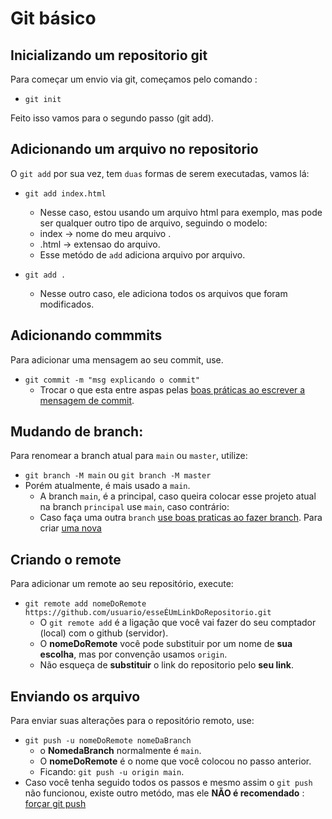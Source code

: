 # Git básico

## Inicializando um repositorio git
Para começar um envio via git, começamos pelo comando :
 -  ```git init```
 
Feito isso vamos para o segundo passo (git add).

## Adicionando um arquivo no repositorio

O ``git add`` por sua vez, tem ``duas`` formas de serem executadas, vamos lá:
 
   -  `git add index.html`

      - Nesse caso, estou usando um arquivo html para exemplo, mas pode ser qualquer outro tipo de arquivo, seguindo o modelo:
       - index -> nome do meu arquivo .
      - .html -> extensao do arquivo.
      - Esse metódo de ``add`` adiciona arquivo por arquivo.

   - `git add .`
      - Nesse outro caso, ele adiciona todos os arquivos que foram modificados.

## Adicionando commmits
Para adicionar uma mensagem ao seu commit, use.
   - ```git commit -m "msg explicando o commit"```
     - Trocar o que esta entre aspas pelas [boas práticas ao escrever a mensagem de commit](commits.md).

## Mudando de branch:
Para renomear a branch atual para `main` ou `master`, utilize:
   - ```git branch -M main``` ou ```git branch -M master```
   - Porém atualmente, é mais usado a ``main``.
     - A branch `main`, é a principal, caso queira colocar esse projeto atual na branch `principal` use `main`, caso contrário:
     - Caso faça uma outra `branch` [ use boas praticas ao fazer branch](branchs.md). Para criar [uma nova](comandos_avancados.md#gerenciamento-branches)

## Criando o remote
Para adicionar um remote ao seu repositório, execute:

- ``git remote add nomeDoRemote https://github.com/usuario/esseÉUmLinkDoRepositorio.git``
   - O ``git remote add`` é a ligação que você vai fazer do seu comptador (local) com o github (servidor).
    - O **nomeDoRemote** você pode substituir por um nome de **sua escolha**, mas por convenção usamos ``origin``.
    - Não esqueça de **substituir** o link do repositorio pelo **seu link**.

## Enviando os arquivo
Para enviar suas alterações para o repositório remoto, use:
   - ```git push -u nomeDoRemote nomeDaBranch```
     - o **NomedaBranch** normalmente é `main`.
     - O **nomeDoRemote** é o nome que você colocou no passo anterior.
      - Ficando: `git push -u origin main`.
   - Caso você tenha seguido todos os passos e mesmo assim o ``git push`` não funcionou, existe outro metódo, mas ele **NÃO é recomendado** : [forçar git push](comandos_avancados.md#forçando-push)